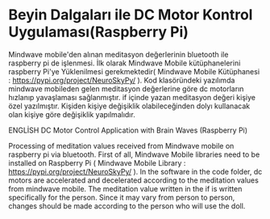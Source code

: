 # Beyin Dalgaları ile DC Motor Kontrol Uygulaması(Raspberry Pi)

Mindwave mobile'den alınan meditasyon değerlerinin bluetooth ile raspberry pi de işlenmesi. İlk olarak Mindwave Mobile kütüphanelerini raspberry Pi'ye Yüklenilmesi gerekmektedir( Mindwave Mobile Kütüphanesi : https://pypi.org/project/NeuroSkyPy/ ). Kod klasöründeki yazılımda mindwave mobileden gelen meditasyon değerlerine göre dc motorların hızlanıp yavaşlaması sağlanmıştır. if içinde yazan meditasyon değeri kişiye özel yazılmıştır. Kişiden kişiye değişiklik olabileceğinden dolyı kullanacak olan kişiye göre değişiklik yapılmalıdır.

ENGLİSH
DC Motor Control Application with Brain Waves (Raspberry Pi)

Processing of meditation values received from Mindwave mobile on raspberry pi via bluetooth. First of all, Mindwave Mobile libraries need to be installed on Raspberry Pi ( Mindwave Mobile Library : https://pypi.org/project/NeuroSkyPy/ ). In the software in the code folder, dc motors are accelerated and decelerated according to the meditation values from mindwave mobile. The meditation value written in the if is written specifically for the person. Since it may vary from person to person, changes should be made according to the person who will use the doll.
